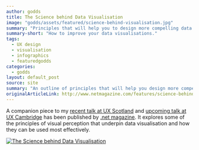 ```yaml
---
author: godds
title: The Science behind Data Visualisation
image: "godds/assets/featured/science-behind-visualisation.jpg"
summary: "Principles that will help you to design more compelling data visualisations."
summary-short: "How to improve your data visualisations."
tags:
  - UX design
  - visualisation
  - infographics
  - featuredgodds
categories:
  - godds
layout: default_post
source: site
summary: "An outline of principles that will help you design more compelling data visualisations, from the respective strengths of various means for visually encoding values to the most appropriate patterns for conveying relationships."
originalArticleLink: http://www.netmagazine.com/features/science-behind-data-visualisation
---
```

A companion piece to my [recent talk at UX Scotland](http://www.scottlogic.com/blog/2013/06/24/ux-scotland.html) and [upcoming talk at UX Cambridge](http://uxcambridge.net/uxc2013/sessions/index.php?session=4) has been published by [.net magazine](http://www.netmagazine.com/features/science-behind-data-visualisation).  It explores some of the principles of visual perception that underpin data visualisation and how they can be used most effectively.

<a href="http://www.netmagazine.com/features/science-behind-data-visualisation"><img src="{{ site.baseurl }}/godds/assets/visual_process.jpg" alt="The Science behind Data Visualisation" class="aligncenter" /></a>
